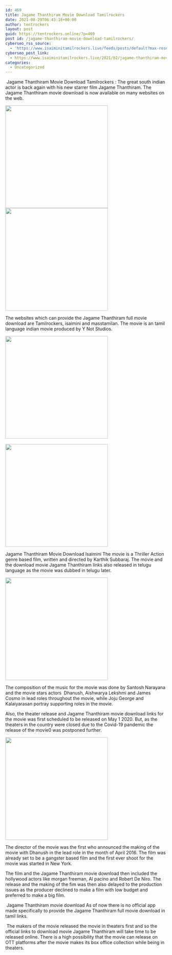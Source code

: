 ```yaml
---
id: 469
title: Jagame Thanthiram Movie Download Tamilrockers
date: 2021-08-29T06:43:18+00:00
author: tentrockers
layout: post
guid: https://tentrockers.online/?p=469
post id: /jagame-thanthiram-movie-download-tamilrockers/
cyberseo_rss_source:
  - 'https://www.isaiminitamilrockers.live/feeds/posts/default?max-results=150&start-index=151'
cyberseo_post_link:
  - https://www.isaiminitamilrockers.live/2021/02/jagame-thanthiram-movie-download.html
categories:
  - Uncategorized
---
```

<meta content="&nbsp;Jagame Thanthiram Movie Download Tamilrockers : The great south indian actor is back again with his new starrer film Jagame Thanthiram. The..." name="twitter:description" />

  


<center>
</center>

&nbsp;Jagame Thanthiram Movie Download Tamilrockers : The great south indian actor is back again with his new starrer film Jagame Thanthiram. The Jagame Thanthiram movie download is now available on many websites on the web.

<div class="separator">
  <a href="https://1.bp.blogspot.com/-KkYlNRV13fc/YCSyZs7dSwI/AAAAAAAAAQw/Qrj0OUDrtk4fR9ZrpYfJaJOrRlos19ZAACLcBGAsYHQ/s1280/maxresdefault.jpg" imageanchor="1"><img border="0" data-original-height="720" data-original-width="1280" src="https://1.bp.blogspot.com/-KkYlNRV13fc/YCSyZs7dSwI/AAAAAAAAAQw/Qrj0OUDrtk4fR9ZrpYfJaJOrRlos19ZAACLcBGAsYHQ/s320/maxresdefault.jpg" width="320" /></a>
</div>



<div class="separator">
  <a href="https://aaaaaco.com/fc35ef61f9/d37777d4cf/?placementName=default" imageanchor="1" target="_blank" rel="noopener"><img border="0" data-original-height="166" data-original-width="800" src="https://1.bp.blogspot.com/-9fpMpy611eo/YCSyhhukdvI/AAAAAAAAAQ0/1IeBrDV6UkICR-CdB-FqdMBCNEYA3E8ewCLcBGAsYHQ/s320/unnamed.gif" width="320" /></a>
</div>

The websites which can provide the Jagame Thanthiram full movie download are Tamilrockers, isaimini and masstamilan. The movie is an tamil language indian movie produced by Y Not Studios.

<div class="separator">
  <a href="https://1.bp.blogspot.com/-rrL4ajJ4DIk/YCSzAvulRFI/AAAAAAAAARA/3ev0cTpCgEg0M-lPnf8kWN06qri9xBi8QCLcBGAsYHQ/s1280/Jagame-Thandhiram-Bujj_Dhanush_lead_1-1280x720.jpg" imageanchor="1"><img border="0" data-original-height="720" data-original-width="1280" src="https://1.bp.blogspot.com/-rrL4ajJ4DIk/YCSzAvulRFI/AAAAAAAAARA/3ev0cTpCgEg0M-lPnf8kWN06qri9xBi8QCLcBGAsYHQ/s320/Jagame-Thandhiram-Bujj_Dhanush_lead_1-1280x720.jpg" width="320" /></a>
</div>

<div class="separator">
  <a href="https://aaaaaco.com/fc35ef61f9/d37777d4cf/?placementName=default" imageanchor="1" target="_blank" rel="noopener"><br /><img border="0" data-original-height="166" data-original-width="800" src="https://1.bp.blogspot.com/-JpkZapr56r4/YCSzKKDomdI/AAAAAAAAARE/nW9h7BTGeGQMEghR6kbdgUSer9tXj6ZJgCLcBGAsYHQ/s320/unnamed.gif" width="320" /></a>
</div>

Jagame Thanthiram Movie Download Isaimini The movie is a Thriller Action genre based film, written and directed by Karthik Subbaraj. The movie and the download movie Jagame Thanthiram links also released in telugu language as the movie was dubbed in telugu later.

<div class="separator">
  <a href="https://aaaaaco.com/fc35ef61f9/d37777d4cf/?placementName=default" imageanchor="1" target="_blank" rel="noopener"><img border="0" data-original-height="166" data-original-width="800" src="https://1.bp.blogspot.com/-s2yAZTQsOz8/YCSzOF43f0I/AAAAAAAAARI/58_zN-DUGDkQPVCooMebaIcQfJ5bTpHkwCLcBGAsYHQ/s320/unnamed.gif" width="320" /></a>
</div>

The composition of the music for the movie was done by Santosh Narayana and the movie stars actors&nbsp; Dhanush, Aishwarya Lekshmi and James Cosmo in lead roles throughout the movie, while Joju George and Kalaiyarasan portray supporting roles in the movie.

Also, the theater release and Jagame Thanthiram movie download links for the movie was first scheduled to be released on May 1 2020. But, as the theaters in the country were closed due to the Covid-19 pandemic the release of the movie0 was postponed further.&nbsp;

<div class="separator">
  <a href="https://aaaaaco.com/fc35ef61f9/d37777d4cf/?placementName=default" imageanchor="1" target="_blank" rel="noopener"><img border="0" data-original-height="166" data-original-width="800" src="https://1.bp.blogspot.com/-tjRBZVWA3iQ/YCSzTRm8qfI/AAAAAAAAARQ/NY40nIlBIWgxEJU4y1CxTdlBbEWpsrkIwCLcBGAsYHQ/s320/unnamed.gif" width="320" /></a>
</div>

The director of the movie was the first who announced the making of the movie with Dhanush in the lead role in the month of April 2016. The film was already set to be a gangster based film and the first ever shoot for the movie was started in New York.&nbsp;

The film and the Jagame Thanthiram movie download then included the hollywood actors like morgan freeman, Al pacino and Robert De Niro. The release and the making of the fim was then also delayed to the production issues as the producer declined to make a film with low budget and preferred to make a big film.

&nbsp;Jagame Thanthiram movie download As of now there is no official app made specifically to provide the Jagame Thanthiram full movie download in tamil links.

&nbsp;The makers of the movie released the movie in theaters first and so the official links to download movie Jagame Thanthiram will take time to be released online. There is a high possibility that the movie can release on OTT platforms after the movie makes its box office collection while being in theaters.

<center>
</center>